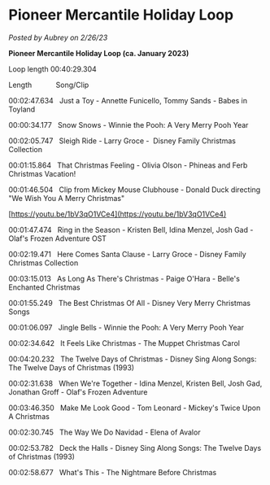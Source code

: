 # Pioneer Mercantile Holiday Loop

*Posted by Aubrey on 2/26/23*

**Pioneer Mercantile Holiday Loop (ca. January 2023)**

Loop length 00:40:29.304

Length                   Song/Clip

00:02:47.634   Just a Toy - Annette Funicello, Tommy Sands - Babes in Toyland

00:00:34.177   Snow Snows - Winnie the Pooh: A Very Merry Pooh Year

00:02:05.747   Sleigh Ride - Larry Groce -  Disney Family Christmas Collection

00:01:15.864   That Christmas Feeling - Olivia Olson - Phineas and Ferb Christmas Vacation!

00:01:46.504   Clip from Mickey Mouse Clubhouse - Donald Duck directing "We Wish You A Merry Christmas"

[https://youtu.be/1bV3qO1VCe4](https://youtu.be/1bV3qO1VCe4)

00:01:47.474   Ring in the Season - Kristen Bell, Idina Menzel, Josh Gad - Olaf's Frozen Adventure OST

00:02:19.471   Here Comes Santa Clause - Larry Groce - Disney Family Christmas Collection

00:03:15.013   As Long As There's Christmas - Paige O'Hara - Belle's Enchanted Christmas

00:01:55.249   The Best Christmas Of All - Disney Very Merry Christmas Songs

00:01:06.097   Jingle Bells - Winnie the Pooh: A Very Merry Pooh Year

00:02:34.642   It Feels Like Christmas - The Muppet Christmas Carol

00:04:20.232   The Twelve Days of Christmas - Disney Sing Along Songs: The Twelve Days of Christmas (1993)

00:02:31.638   When We're Together - Idina Menzel, Kristen Bell, Josh Gad, Jonathan Groff - Olaf's Frozen Adventure

00:03:46.350   Make Me Look Good - Tom Leonard - Mickey's Twice Upon A Christmas

00:02:30.745   The Way We Do Navidad - Elena of Avalor

00:02:53.782   Deck the Halls - Disney Sing Along Songs: The Twelve Days of Christmas (1993)

00:02:58.677   What's This - The Nightmare Before Christmas